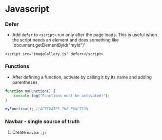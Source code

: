 # Javascript

### Defer

- Add `defer` to `<script>` run only after the page loads. This is useful when the script needs an element and does something like `document.getElementById("myId")'

```
<script src="imageGallery.js" defer></script>
```

### Functions

- After defining a function, activate by calling it by its name and adding parentheses

```javascript
function myFunction() {
    console.log("Functions must be activated!");
}

myFunction(); //ACTIVATES THE FUNCTION
```

### Navbar - single source of truth

1. Create `navbar.js`
